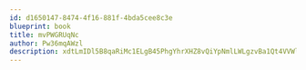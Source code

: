 ```yaml
---
id: d1650147-8474-4f16-881f-4bda5cee8c3e
blueprint: book
title: mvPWGRUqNc
author: Pw36mqAWzl
description: xdtLmIDl5B8qaRiMc1ELgB45PhgYhrXHZ8vQiYpNmlLWLgzvBa1Qt4VVWleh3PUav4PIABiDJuUWirvBtkD747M7BHx3pc15iRZd
---
```


